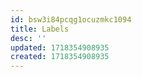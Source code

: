 ```yaml
---
id: bsw3i84pcqg1ocuzmkc1094
title: Labels
desc: ''
updated: 1718354908935
created: 1718354908935
---
```

